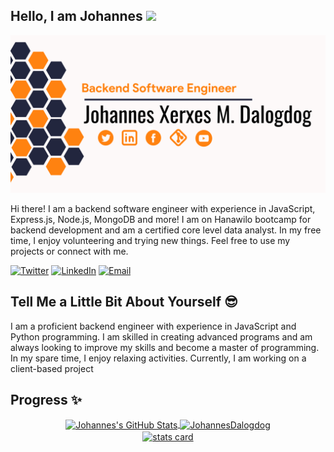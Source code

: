 ## Hello, I am Johannes <img src="https://media.giphy.com/media/hvRJCLFzcasrR4ia7z/giphy.gif" width="35">

![](https://raw.githubusercontent.com/johannes-xerxes-sz/johannes-xerxes-sz/main/banner.png)

Hi there! I am a backend software engineer with experience in JavaScript, Express.js, Node.js, MongoDB and more! I am on Hanawilo bootcamp for backend development and am a certified core level data analyst. In my free time, I enjoy volunteering and trying new things. Feel free to use my projects or connect with me.

<div align="left">
  <a href="https://twitter.com/Johannes_Xerxes" target="_blank"><img src="https://img.shields.io/twitter/follow/Johannes_Xerxes?logo=twitter&style=for-the-badge" alt="Twitter" /></a> 
    <a href="https://www.linkedin.com/in/johannes-xerxes-dalogdog"><img src="https://img.shields.io/badge/Connect-Johannes Xerxes Dalogdog-informational?style=for-the-badge&logo=linkedin" alt="LinkedIn" /></a>
    <a href="mailto:johannes.dalogdog@supportzebra.com"><img src="https://img.shields.io/badge/Email-johannes.dalogdog%40supportzebra.com-orange?style=for-the-badge&logo=Email" alt="Email" /></a>
</div>

## Tell Me a Little Bit About Yourself :sunglasses:

I am a proficient backend engineer with experience in JavaScript and Python programming. I am skilled in creating advanced programs and am always looking to improve my skills and become a master of programming. In my spare time, I enjoy relaxing activities. Currently, I am working on a client-based project

## Progress ✨

  <div align="center"> 
     <a href="">
           <img align="center"  src="https://github-readme-stats.vercel.app/api?username=johannes-xerxes-sz&show_icons=true&hide_border=true&count_private=true&theme=codeSTACKr&line_height=40" alt="Johannes's GitHub Stats">
     </a>
    <a href="">
    <img align="center" src="https://github-readme-streak-stats.herokuapp.com/?user=johannes-xerxes-sz&count_private=true&theme=codeSTACKr&line_height=40" alt="JohannesDalogdog" />
  </a>
</div>
  <div align="center"> 
    <a href="">
      <img alt= "stats card" height="270px" width="400" align="center" width=500 src="https://github-readme-stats.vercel.app/api/top-langs/?username=johannes-xerxes-sz&count_private=true&theme=codeSTACKr&line_height=40" alt="JohannesDalogdog" />
  </a>
</div>
